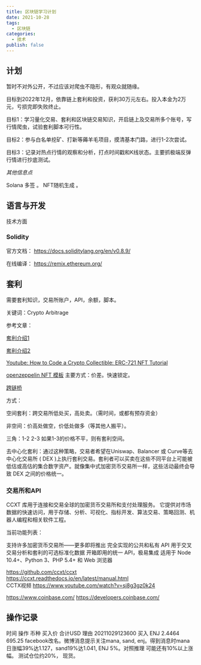 ```yaml
---
title: 区块链学习计划
date: 2021-10-28
tags:
  - 区块链
categories:
  - 技术
publish: false
---
```




<!-- more -->

## 计划

暂时不对外公开，不过应该对爬虫不隐形，有观众就随缘。


目标到2022年12月，依靠链上套利和投资，获利30万元左右。投入本金为2万元，亏损完即失败终止。

目标1：学习量化交易、套利和区块链交易知识，开启链上及交易所多个账号，写行情爬虫，试验套利脚本可行性。

目标2：参与白名单挖矿、打新等薅羊毛项目，摸清基本门路，进行1-2次尝试。

目标3：记录对热点行情的观察和分析，打点时间戳和K线状态。主要抓极端反弹行情进行抄底测试。

*其他信息点*

Solana 多签 。 NFT随机生成 。

## 语言与开发

技术方面

### Solidity

官方文档： https://docs.soliditylang.org/en/v0.8.9/

在线编译： https://remix.ethereum.org/

## 套利

需要套利知识，交易所账户，API，余额，脚本。

关键词：Crypto Arbitrage

参考文章：

[套利介绍1](https://www.sofi.com/learn/content/crypto-arbitrage/?__cf_chl_jschl_tk__=pmd_pwqzXQhDOyGd5yBBmnRVe8Ae.clDBKJKoco.49nFKCA-1635425384-0-gqNtZGzNAnujcnBszQi9)

[套利介绍2](https://coinmarketcap.com/alexandria/article/how-to-benefit-from-crypto-arbitrage?__cf_chl_jschl_tk__=pmd_b8z7WZhclwpwTT9caBV_rWTIq4fdodO2nJH9MmDS1YE-1635425389-0-gqNtZGzNAlCjcnBszQdR)

[Youtube: How to Code a Crypto Collectible: ERC-721 NFT Tutorial](https://www.youtube.com/watch?v=YPbgjPPC1d0)


[openzeppelin NFT 模板](https://github.com/OpenZeppelin/openzeppelin-contracts/tree/master/contracts/token)
主要方式：价差。快速锁定。

[跨链桥](https://zhuanlan.zhihu.com/p/383144405)

方式：

空间套利：跨交易所低处买，高处卖。（需时间，或都有预存资金）

非空间：价高处做空，价低处做多（等其他人搬平）。

三角：1-2 2-3 如果1-3的价格不平，则有套利空间。

去中心化套利：通过这种策略，交易者希望在Uniswap、Balancer 或 Curve等去中心化交易所 ( DEX )上执行套利交易。套利者可以买卖在这些不同平台上可能被低估或高估的集合数字资产。就像集中式加密货币交易所一样，这些活动最终会导致 DEX 之间的价格统一。

### 交易所和API

CCXT 库用于连接和交易全球的加密货币交易所和支付处理服务。 它提供对市场数据的快速访问，用于存储、分析、可视化、指标开发、算法交易、策略回测、机器人编程和相关软件工程。

当前功能列表：

支持许多加密货币交易所——更多即将推出
完全实现的公共和私有 API
用于交叉交易分析和套利的可选标准化数据
开箱即用的统一 API，极易集成
适用于 Node 10.4+、Python 3、PHP 5.4+ 和 Web 浏览器

https://github.com/ccxt/ccxt   
https://ccxt.readthedocs.io/en/latest/manual.html    
CCTX视频 https://www.youtube.com/watch?v=sj8g3gz0k24

https://www.coinbase.com/
https://developers.coinbase.com/


## 操作记录

时间 操作 币种 买入价 合计USD 理由
20211029123600 买入 ENJ 2.4464 695.25 facebook改名。微博消息提示关注mana, sand, enj。得到消息时mana日涨幅39%达1.127，sand19%达1.041, ENJ 5%。对照推理 可能还有10%以上涨幅。 测试仓位约20%， 现货。

